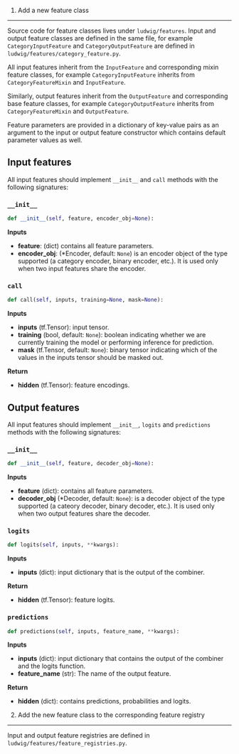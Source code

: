  1. Add a new feature class
---------------------------

Source code for feature classes lives under `ludwig/features`.
Input and output feature classes are defined in the same file, for example `CategoryInputFeature` and `CategoryOutputFeature` are defined in `ludwig/features/category_feature.py`.

All input features inherit from the `InputFeature` and corresponding mixin feature classes, for example `CategoryInputFeature` inherits from `CategoryFeatureMixin` and `InputFeature`.

Similarly, output features inherit from the `OutputFeature` and corresponding base feature classes, for example `CategoryOutputFeature` inherits from `CategoryFeatureMixin` and `OutputFeature`.

Feature parameters are provided in a dictionary of key-value pairs as an argument to the input or output feature constructor which contains default parameter values as well.

## Input features

All input features should implement `__init__` and `call` methods with the following signatures:


### `__init__`

```python
def __init__(self, feature, encoder_obj=None):
```

__Inputs__


- __feature__: (dict) contains all feature parameters.
- __encoder_obj__: (*Encoder, default: `None`) is an encoder object of the type supported (a category encoder, binary encoder, etc.). It is used only when two input features share the encoder.


### `call`

```python
def call(self, inputs, training=None, mask=None):
```

__Inputs__

- __inputs__ (tf.Tensor): input tensor.
- __training__ (bool, default: `None`): boolean indicating whether we are currently training the model or performing inference for prediction.
- __mask__ (tf.Tensor, default: `None`): binary tensor indicating which of the values in the inputs tensor should be masked out.

__Return__

- __hidden__ (tf.Tensor): feature encodings.


## Output features

All input features should implement `__init__`, `logits` and `predictions` methods with the following signatures:


### `__init__`

```python
def __init__(self, feature, decoder_obj=None):
```

__Inputs__


- __feature__ (dict): contains all feature parameters.
- __decoder_obj__ (*Decoder, default: `None`): is a decoder object of the type supported (a cateory decoder, binary decoder, etc.). It is used only when two output features share the decoder.

### `logits`

```python
def logits(self, inputs, **kwargs):
```

__Inputs__

- __inputs__ (dict): input dictionary that is the output of the combiner.

__Return__

- __hidden__ (tf.Tensor): feature logits.

### `predictions`

```python
def predictions(self, inputs, feature_name, **kwargs):
```

__Inputs__

- __inputs__ (dict): input dictionary that contains the output of the combiner and the logits function.
- __feature_name__ (str): The name of the output feature.

__Return__

- __hidden__ (dict): contains predictions, probabilities and logits.


 2. Add the new feature class to the corresponding feature registry
-------------------------------------------------------------------

Input and output feature registries are defined in `ludwig/features/feature_registries.py`.